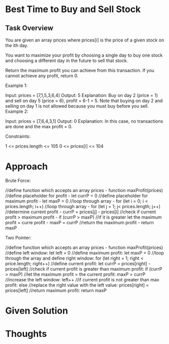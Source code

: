 # Best Time to Buy and Sell Stock

## Task Overview

You are given an array prices where prices[i] is the price of a given stock on the ith day.

You want to maximize your profit by choosing a single day to buy one stock and choosing a different day in the future to sell that stock.

Return the maximum profit you can achieve from this transaction. If you cannot achieve any profit, return 0.

 

Example 1:

Input: prices = [7,1,5,3,6,4]
Output: 5
Explanation: Buy on day 2 (price = 1) and sell on day 5 (price = 6), profit = 6-1 = 5.
Note that buying on day 2 and selling on day 1 is not allowed because you must buy before you sell.
Example 2:

Input: prices = [7,6,4,3,1]
Output: 0
Explanation: In this case, no transactions are done and the max profit = 0.
 

Constraints:

1 <= prices.length <= 105
0 <= prices[i] <= 104

# Approach

Brute Force:

//define function which accepts an array prices - function maxProfit(prices)
    //define placeholder for profit - let currP = 0
    //define placeholder for maximum profit - let maxP = 0
    //loop through array - for (let i = 0; i < prices.length; i++)
        //loop through array - for (let j = 1; j< prices.length; j++)
            //determine current profit - currP = prices[j] - prices[i]
            //check if current profit > maximum profit - if (currP > maxP)
                //if it is greater let the maximum profit = curre profit - maxP = currP
    //return the maximum profit - return maxP

Two Pointer:

//define function which accepts an array prices - function maxProfit(prices)
    //define left window: let left = 0
    //define maximum profit: let maxP = 0
    //loop through the array and define right window: for (let right = 1; right < price.length; right++)
        //define current profit: let currP = prices[right] - prices[left]
        //check if current profit is greater than maximum profit: if (currP > maxP)
            //let the maximum profit = the current profit: maxP = currP
            //increase the left window: left++
        //if current profit is not greater than max profit: else
            //replace the right value with the left value: prices[right] = prices[left]
    //return maximum profit: return maxP


# Given Solution

# Thoughts